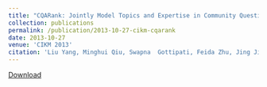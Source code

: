 ```yaml
---
title: "CQARank: Jointly Model Topics and Expertise in Community Question Answering"
collection: publications
permalink: /publication/2013-10-27-cikm-cqarank
date: 2013-10-27
venue: 'CIKM 2013'
citation: 'Liu Yang, Minghui Qiu, Swapna  Gottipati, Feida Zhu, Jing Jiang, Huiping Sun and Zhong Chen. CQARank: Jointly Model Topics and Expertise in Community Question Answering. In Proceedings of the 22nd ACM International Conference on Information and Knowledge Management (CIKM 2013), San Francisco, CA, USA. October 2013. Full Oral Paper, Top 3 Cited Papers in CIKM&apos;13 . Acceptance rate=16.8% (143 out of 848).'
---
```


<a href='http://yangliuy.github.io/files/papers/13-CIKM-CQARank.pdf'>Download</a>
